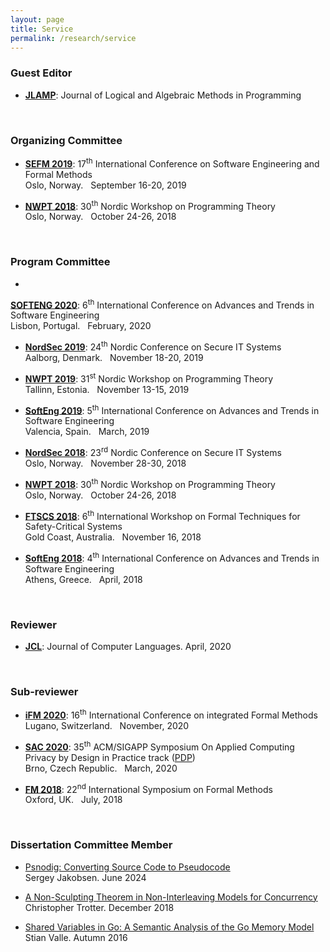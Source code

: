 ```yaml
---
layout: page
title: Service
permalink: /research/service
---
```

### Guest Editor

- [**JLAMP**][jlamp]: Journal of Logical and Algebraic Methods in Programming

<br/>

### Organizing Committee

- [**SEFM 2019**][sefm2019]:
17<sup>th</sup> International Conference on Software Engineering and Formal Methods<br/>
Oslo, Norway. &nbsp; September 16-20, 2019

- [**NWPT 2018**][nwpt2018]:
30<sup>th</sup> Nordic Workshop on Programming Theory<br/>
Oslo, Norway. &nbsp; October 24-26, 2018

<br/>

### Program Committee

- 
[**SOFTENG 2020**][softeng2020]:
6<sup>th</sup> International Conference on Advances and Trends in Software Engineering<br/>
Lisbon, Portugal. &nbsp; February, 2020

- [**NordSec 2019**][nordsec2019]:
24<sup>th</sup> Nordic Conference on Secure IT Systems<br/>
Aalborg, Denmark. &nbsp; November 18-20, 2019

- [**NWPT 2019**][nwpt2019]:
31<sup>st</sup> Nordic Workshop on Programming Theory<br/>
Tallinn, Estonia. &nbsp; November 13-15, 2019

- [**SoftEng 2019**][softeng2019]:
5<sup>th</sup> International Conference on Advances and Trends in Software Engineering<br/>
Valencia, Spain. &nbsp; March, 2019

- [**NordSec 2018**][nordsec2018]:
23<sup>rd</sup> Nordic Conference on Secure IT Systems<br/>
Oslo, Norway. &nbsp; November 28-30, 2018

- [**NWPT 2018**][nwpt2018]:
30<sup>th</sup> Nordic Workshop on Programming Theory<br/>
Oslo, Norway. &nbsp; October 24-26, 2018

- [**FTSCS 2018**][ftscs2018]:
6<sup>th</sup> International Workshop on Formal Techniques for Safety-Critical Systems<br/>
Gold Coast, Australia. &nbsp; November 16, 2018

- [**SoftEng 2018**][softeng2018]:
4<sup>th</sup> International Conference on Advances and Trends in Software Engineering<br/>
Athens, Greece. &nbsp; April, 2018

<br/>

### Reviewer

- [**JCL**][jcl]:
Journal of Computer Languages. April, 2020

<br/>

### Sub-reviewer

- [**iFM 2020**][ifm2020]:
16<sup>th</sup> International Conference on integrated Formal Methods<br/>
Lugano, Switzerland. &nbsp; November, 2020

- [**SAC 2020**][sac2020]:
35<sup>th</sup> ACM/SIGAPP Symposium On Applied Computing<br/>
Privacy by Design in Practice track ([PDP][sac2020.pdp])<br/>
Brno, Czech Republic. &nbsp; March, 2020

- [**FM 2018**][fm2018]:
22<sup>nd</sup> International Symposium on Formal Methods<br/>
Oxford, UK. &nbsp; July, 2018

<br/>

### Dissertation Committee Member

<!--- [][student.pajer]</br>
Pavla Pajer. June 2025-->

- [Psnodig: Converting Source Code to Pseudocode][student.jakobsen]<br/>
Sergey Jakobsen. June 2024


- [A Non-Sculpting Theorem in Non-Interleaving Models for Concurrency][student.trotter]<br/>
Christopher Trotter.  December 2018

- [Shared Variables in Go: A Semantic Analysis of the Go Memory Model][student.valle]<br/>
Stian Valle.  Autumn 2016



[sbmf2019]: https://www.ime.usp.br/~sbmf2019
[nwpt2019]: https://cs.ttu.ee/events/nwpt2019
[nwpt2018]: http://nwpt2018.ifi.uio.no/
[nwpt2017]:	https://research.it.abo.fi/nwpt17/
[fm2018]: http://www.fm2018.org/
[ifm2020]: https://ifm20.si.usi.ch/
[ifm2017]:	http://ifm2017.di.unito.it/callForPhDSymposium.php
[gomeetup]: https://www.meetup.com/Go-Oslo-User-Group/events/265143218/
[readingclub]: https://github.com/dfava/readingclub/wiki
[jlamp]: https://www.sciencedirect.com/journal/journal-of-logical-and-algebraic-methods-in-programming
[sefm2019]: http://sefm2019.inria.fr/
[nordsec2019]: https://nordsec2019.cs.aau.dk
[nordsec2018]: https://securitylab.no/nordsec18/
[softeng2020]: https://www.iaria.org/conferences2020/SOFTENG20.html
[softeng2019]: https://www.iaria.org/conferences2019/SOFTENG19.html
[softeng2018]: https://www.iaria.org/conferences2018/ComSOFTENG18.html
[ftscs2018]: http://www.ftscs.org/2018/
[jcl]: https://www.journals.elsevier.com/journal-of-computer-languages
[sac2020]: https://www.sigapp.org/sac/sac2020/
[sac2020.pdp]: https://www.uni-saarland.de/lehrstuhl/sorge/workshopskonferenzen/acm-sac-2020-track-on-privacy-by-design-in-practice.html
[student.trotter]: https://www.mn.uio.no/ifi/english/research/groups/psy/completedmasters/2018/trotter
[student.valle]: https://www.mn.uio.no/ifi/english/research/groups/psy/completedmasters/2016/valle
[student.jakobsen]: https://www.duo.uio.no/handle/10852/112542
